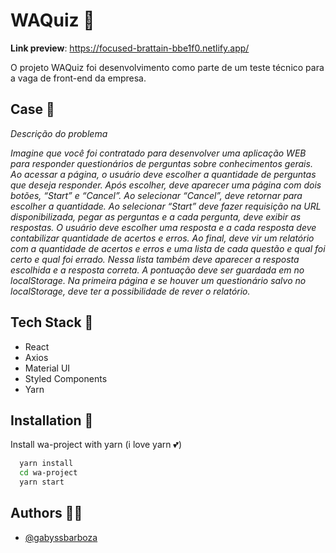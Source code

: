 # WAQuiz 🤩

**Link preview**: https://focused-brattain-bbe1f0.netlify.app/

O projeto WAQuiz foi desenvolvimento como parte de um teste técnico para a vaga de front-end da empresa.

## Case 💬

_Descrição do problema_

_Imagine que você foi contratado para desenvolver uma aplicação WEB para responder questionários de perguntas sobre conhecimentos gerais. Ao acessar a página, o usuário deve escolher a quantidade de perguntas que deseja responder. Após escolher, deve aparecer uma página com dois botões, “Start” e “Cancel”. Ao selecionar “Cancel”, deve retornar para escolher a quantidade. Ao selecionar “Start” deve fazer requisição na URL disponibilizada, pegar as perguntas e a cada pergunta, deve exibir as respostas. O usuário deve escolher uma resposta e a cada resposta deve contabilizar quantidade de acertos e erros. Ao final, deve vir um relatório com a quantidade de acertos e erros e uma lista de cada questão e qual foi certo e qual foi errado. Nessa lista também deve aparecer a resposta escolhida e a resposta correta. A pontuação deve ser guardada em no localStorage. Na primeira página e se houver um questionário salvo no localStorage, deve ter a possibilidade de rever o relatório._

## Tech Stack 🦾

- React
- Axios
- Material UI
- Styled Components
- Yarn

## Installation 🌵

Install wa-project with yarn (i love yarn 💕)

```bash
  yarn install
  cd wa-project
  yarn start
```

## Authors 👨‍🌾

- [@gabyssbarboza](https://github.com/gabyssbarboza/)
